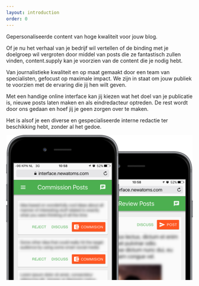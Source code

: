 ```yaml
---
layout: introduction
order: 0
---
```


Gepersonaliseerde content van hoge kwaliteit voor jouw blog.

Of je nu het verhaal van je bedrijf wil vertellen of de binding met je doelgroep wil vergroten door middel van posts die ze fantastisch zullen vinden, content.supply kan je voorzien van de content die je nodig hebt.

Van journalistieke kwaliteit en op maat gemaakt door een team van specialisten, gefocust op maximale impact. We zijn in staat om jouw publiek te voorzien met de ervaring die jij hen wilt geven.

Met een handige online interface kan jij kiezen wat het doel van je publicatie is, nieuwe posts laten maken en als eindredacteur optreden. De rest wordt door ons gedaan en hoef jij je geen zorgen over te maken. 

Het is alsof je een diverse en gespecialiseerde interne redactie ter beschikking hebt, zonder al het gedoe.

![Kies uit welke posts er worden gemaakt op je mobiel](images/commission-review.png)

